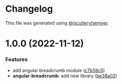 # Changelog

This file was generated using [@jscutlery/semver](https://github.com/jscutlery/semver).

# 1.0.0 (2022-11-12)


### Features

* add angular breadcrumb module ([c7b58c5](https://github.com/csutorasr/schaman/commit/c7b58c5d87114e4bd3bae8962139c7d43a5ca9c7))
* **angular-breadcrumb:** add new library ([be38a02](https://github.com/csutorasr/schaman/commit/be38a02bb45c558167e2ca34dd850c14bc449c06))
